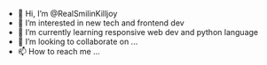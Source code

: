 - 👋 Hi, I’m @RealSmilinKilljoy
- 👀 I’m interested in new tech and frontend dev
- 🌱 I’m currently learning responsive web dev and python language
- 💞️ I’m looking to collaborate on ...
- 📫 How to reach me ...

<!---
RealSmilinKilljoy/RealSmilinKilljoy is a ✨ special ✨ repository because its `README.md` (this file) appears on your GitHub profile.
You can click the Preview link to take a look at your changes.
--->
